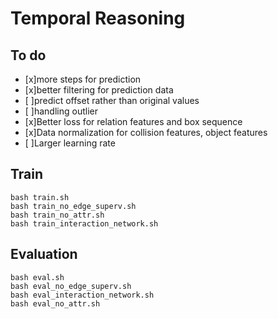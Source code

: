 Temporal Reasoning
==================

To do
-----
- [x]more steps for prediction
- [x]better filtering for prediction data
- [ ]predict offset rather than original values
- [ ]handling outlier
- [x]Better loss for relation features and box sequence
- [x]Data normalization for collision features, object features
- [ ]Larger learning rate

Train
-----

    bash train.sh
    bash train_no_edge_superv.sh
    bash train_no_attr.sh
    bash train_interaction_network.sh

Evaluation
----------

    bash eval.sh
    bash eval_no_edge_superv.sh
    bash eval_interaction_network.sh
    bash eval_no_attr.sh


